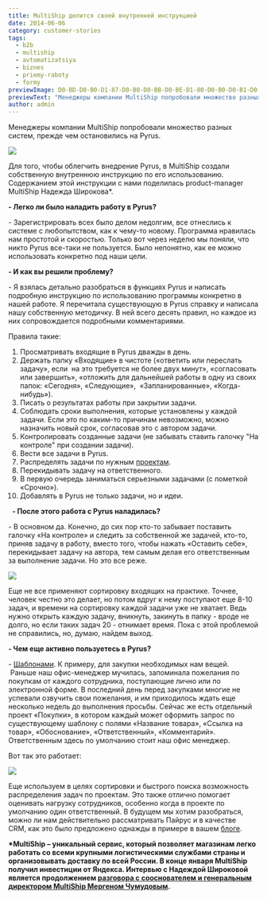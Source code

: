 ```yaml
---
title: MultiShip делится своей внутренней инструкцией
date: 2014-06-06
category: customer-stories
tags:
  - b2b
  - multiship
  - avtomatizatsiya
  - biznes
  - priemy-raboty
  - formy
previewImage: D0-BD-D0-B0-D1-87-D0-B0-D0-BB-D0-BE-D1-80-D0-B0-D0-B1-D0-BE-D1-82-D1-8B-Mult-825x510-from-site.jpg
previewText: "Менеджеры компании MultiShip попробовали множество разных систем, прежде чем остановились на Pyrus."
author: admin
---
```

Менеджеры компании MultiShip попробовали множество разных систем, прежде чем остановились на Pyrus. 

![](D0-BD-D0-B0-D1-87-D0-B0-D0-BB-D0-BE-D1-80-D0-B0-D0-B1-D0-BE-D1-82-D1-8B-Mult-300x201.webp)

Для того, чтобы облегчить внедрение Pyrus, в MultiShip создали собственную внутреннюю инструкцию по его использованию. Содержанием этой инструкции с нами поделилась product-manager MultiShip Надежда Широкова\*.

**\- Легко ли было наладить работу в Pyrus?**

\- Зарегистрировать всех было делом недолгим, все отнеслись к системе с любопытством, как к чему-то новому. Программа нравилась нам простотой и скоростью. Только вот через неделю мы поняли, что никто Pyrus все-таки не пользуется. Было непонятно, как ее можно использовать конкретно под наши цели.

**\- И как вы решили проблему?**

\- Я взялась детально разобраться в функциях Pyrus и написать подробную инструкцию по использованию программы конкретно в нашей работе. Я перечитала существующую в Pyrus справку и написала нашу собственную методичку. В ней всего десять правил, но каждое из них сопровождается подробными комментариями.

Правила такие:

1. Просматривать входящие в Pyrus дважды в день.
2. Держать папку «Входящие» в чистоте («ответить или переслать задачу», если  на это требуется не более двух минут», «согласовать или завершить», «отложить для дальнейшей работы в одну из своих папок: «Сегодня», «Следующие»,  «Запланированные», «Когда-нибудь»).
3. Писать о результатах работы при закрытии задачи.
4. Соблюдать сроки выполнения, которые установлены у каждой задачи. Если это по каким-то причинам невозможно, можно назначить новый срок, согласовав это с автором задачи.
5. Контролировать созданные задачи (не забывать ставить галочку "На контроле" при создании задачи). 
6. Вести все задачи в Pyrus.
7. Распределять задачи по нужным [проектам](https://pyrus.com/ru/blog/proekty-v-pyrus).
8. Перекидывать задачу на ответственного.
9. В первую очередь заниматься серьезными задачами (с пометкой «Срочно»).
10. Добавлять в Pyrus не только задачи, но и идеи.

  **\- После этого работа с Pyrus наладилась?**

\- В основном да. Конечно, до сих пор кто-то забывает поставить галочку «На контроле» и следить за собственной же задачей, кто-то, приняв задачу в работу, вместо того, чтобы нажать «Оставить себе», перекидывает задачу на автора, тем самым делая его ответственным за выполнение задачи. Но это все реже.

![](D0-9F-D0-B0-D0-BF-D0-9C-D1-83-D0-BB-D1-8C-D1-822-300x126.webp)

Еще не все применяют сортировку входящих на практике. Точнее, человек честно это делает, но потом вдруг к нему поступают еще 8-10 задач, и времени на сортировку каждой задачи уже не хватает. Ведь нужно открыть каждую задачу, вникнуть, закинуть в папку - вроде не долго, но если таких задач 20 - отнимает время. Пока с этой проблемой не справились, но, думаю, найдем выход. 

**\- Чем еще активно пользуетесь в Pyrus?**

\- [Шаблонами](https://pyrus.com/ru/blog/nashi-formy-stali-bolee-gibkimi). К примеру, для закупки необходимых нам вещей.  Раньше наш офис-менеджер мучилась, запоминала пожелания по покупкам от каждого сотрудника, поступающие лично или по электронной форме. В последний день перед закупками многие не успевали озвучить свои пожелания, и им приходилось ждать еще несколько недель до выполнения просьбы. Сейчас же есть отдельный проект «Покупки», в котором каждый может оформить запрос по существующему шаблону с полями «Название товара», «Ссылка на товар», «Обоснование», «Ответственный», «Комментарий». Ответственным здесь по умолчанию стоит наш офис менеджер.

Вот так это работает:

![](D0-9F-D0-B0-D0-BF-D0-9C-D1-83-D0-BB-D1-8C-D1-823-300x167.webp)

Еще используем в целях сортировки и быстрого поиска возможность распределения задач по проектам. Это также отлично помогает оценивать нагрузку сотрудников, особенно когда в проекте по умолчанию один ответственный. В будущем мы хотим разобраться, можно ли нам действительно рассматривать Пайрус и в качестве CRM, как это было предложено однажды в примере в вашем [блоге](http://pyrus.com/ru/blog/2013/08/crm.html).

**\*MultiShip – уникальный сервис, который позволяет магазинам легко работать со всеми крупными логистическими службами страны и организовывать доставку по всей России. В конце января MultiShip получил инвестиции от Яндекса. Интервью с Надеждой Широковой является продолжением [разговора с сооснователем и генеральным директором MultiShip Мергеном Чумудовым](http://pyrus.com/ru/blog/2014/06/multiship.html).**